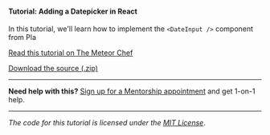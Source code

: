 #### Tutorial: Adding a Datepicker in React

In this tutorial, we'll learn how to implement the `<DateInput />` component from Pla

[Read this tutorial on The Meteor Chef](https://themeteorchef.com/tutorials/adding-a-datepicker-in-react)  

[Download the source (.zip)](https://github.com/themeteorchef/adding-a-datepicker-in-react/archive/master.zip)

---

**Need help with this?** [Sign up for a Mentorship appointment](https://themeteorchef.com/mentorship?readme=adding-a-datepicker-in-react) and get 1-on-1 help.

---

_The code for this tutorial is licensed under the [MIT License](http://opensource.org/licenses/MIT)_.
